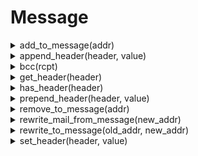 # Message
<details><summary>add_to_message(addr)</summary><br/> Add a recipient to the `To` header of the message.

 # Args

 * `addr` - the recipient address to add to the `To` header.

 # Effective smtp stage

 `preq` and onwards.

 # Example
 ```js
 #{
     preq: [
        action "update recipients" || add_to_message("john.doe@example.com"),
     ]
 }
 ```

 # Module:Message
</details>
<details><summary>append_header(header, value)</summary><br/> Append a new header to the message.

 # Args

 * `header` - the name of the header to append.
 * `value` - the value of the header to append.

 # Effective smtp stage

 All of them. Even tought the email is not received at the current stage,
 vsmtp stores new headers and will prepend them to the ones received once
 the `preq` stage is reached.

 # Example
 ```js
 #{
     postq: [
         action "append a header" || {
             append_header("X-JOHN", "received by john's server.");
         }
     ],
 }
 ```

 # Module:Message
</details>
<details><summary>bcc(rcpt)</summary><br/> Add a recipient as a blind carbon copy. The equivalent of `add_rcpt`.

 # Args

 * `rcpt` - the recipient to add as a blind carbon copy.

 # Effective smtp stage

 All of them.

 # Example
 ```js
 #{
     connect: [
        // set "john.doe@example.com" as a blind carbon copy.
        action "bcc" || bcc("john.doe@example.com"),
     ]
 }
 ```

 # Module:Message
</details>
<details><summary>get_header(header)</summary><br/> Get a specific header from the incoming message.

 # Args

 * `header` - the name of the header to get.

 # Return

 * `string` - the header value, or an empty string if the header was not found.

 # Effective smtp stage

 `preq` and onwards.

 # Example
 ```js
 #{
     postq: [
         action "display VSMTP header" || {
             print(get_header("X-VSMTP"));
         }
     ],
 }
 ```

 # Module:Message
</details>
<details><summary>has_header(header)</summary><br/> Checks if the message contains a specific header.

 # Args

 * `header` - the name of the header to search.

 # Effective smtp stage

 `preq` and onwards.

 # Example
 ```js
 #{
     postq: [
         action "check for VSMTP header" || {
             if has_header("X-VSMTP") {
                 log("info", "incoming message could be from another vsmtp server");
             }
         }
     ],
 }
 ```

 # Module:Message
</details>
<details><summary>prepend_header(header, value)</summary><br/> Prepend a new header to the message.

 # Args

 * `header` - the name of the header to prepend.
 * `value` - the value of the header to prepend.

 # Effective smtp stage

 All of them. Even tought the email is not received at the current stage,
 vsmtp stores new headers and will prepend them to the ones received once
 the `preq` stage is reached.

 # Example
 ```js
 #{
     postq: [
         action "prepend a header" || {
             prepend_header("X-JOHN", "received by john's server.");
         }
     ],
 }
 ```

 # Module:Message
</details>
<details><summary>remove_to_message(addr)</summary><br/> Remove a recipient from the `To` header of the message.

 # Args

 * `addr` - the recipient to remove to the `To` header.

 # Effective smtp stage

 `preq` and onwards.

 # Example
 ```js
 #{
     preq: [
        action "update recipients" || remove_to_message("john.doe@example.com"),
     ]
 }
 ```

 # Module:Message
</details>
<details><summary>rewrite_mail_from_message(new_addr)</summary><br/> Change the sender's address in the `From` header of the message.

 # Args

 * `new_addr` - the new sender address to set.

 # Effective smtp stage

 `preq` and onwards.

 # Example
 ```js
 #{
     preq: [
        action "replace sender" || rewrite_mail_from_message("john.server@example.com"),
     ]
 }
 ```

 # Module:Message
</details>
<details><summary>rewrite_to_message(old_addr, new_addr)</summary><br/> Replace a recipient by an other in the `To` header of the message.

 # Args

 * `old_addr` - the recipient to replace.
 * `new_addr` - the new address to use when replacing `old_addr`.

 # Effective smtp stage

 `preq` and onwards.

 # Example
 ```js
 #{
     preq: [
        action "rewrite recipient" || rewrite_to_message("john.doe@example.com", "john-mta@example.com"),
     ]
 }
 ```

 # Module:Message
</details>
<details><summary>set_header(header, value)</summary><br/> Replace an existing header value by a new value, or append a new header
 to the message.

 # Args

 * `header` - the name of the header to set or add.
 * `value` - the value of the header to set or add.

 # Effective smtp stage

 All of them. Even tought the email is not received at the current stage,
 vsmtp stores new headers and will prepend them to the ones received once
 the `preq` stage is reached.

 Be aware that if you want to set a header value from the original message,
 you must use `set_header` in the `preq` stage and onwards.

 # Example
 ```js
 #{
     postq: [
         action "update subject" || {
             let subject = get_header("Subject");
             set_header("Subject", `${subject} (analysed by vsmtp)`);
         }
     ],
 }
 ```

 # Module:Message
</details>